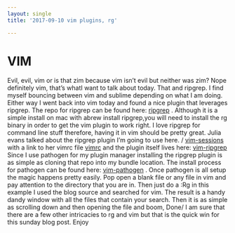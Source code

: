```yaml
---
layout: single
title: '2017-09-10 vim plugins, rg'

---
```



# VIM
Evil, evil, vim or is that zim because vim isn’t evil but neither was zim? Nope definitely vim, that’s whatI want to talk about today. That and ripgrep.
I find myself bouncing between vim and sublime depending on what I am doing. Either way I went back into vim today and found a nice plugin that leverages ripgrep. The repo for ripgrep can be found here:  [ripgrep](https://github.com/BurntSushi/ripgrep "ripgrep")  . Although it is a simple install on mac with abrew install ripgrep,you will need to install the rg binary in order to get the vim plugin to work right. I love ripgrep for command line stuff therefore, having it in vim should be pretty great. Julia evans talked about the ripgrep plugin I’m going to use here. / [vim-sessions](https://jvns.ca/blog/2017/09/10/vim-sessions "vim-sessions")  with a link to her vimrc file  [vimrc](hhttps://github.com/jvns/vimconfig/blob/master/vimrc "vimrc") and the plugin itself lives here:  [vim-ripgrep](https://github.com/jremmen/vim-ripgrep  "vim-ripgrep") Since I use pathogen for my plugin manager installing the ripgrep plugin is as simple as cloning that repo into my bundle location. The install process for pathogen can be found here:  [vim-pathogen](https://github.com/tpope/vim-pathogen "vim-pathogen") . Once pathogen is all setup the magic happens pretty easily. Pop open a blank file or any file in vim and pay attention to the directory that you are in. 
Then just do a :Rg <searchTem> in this example I used the blog source and searched for vim.
The result is a handy dandy window with all the files that contain your search. Then it is as simple as scrolling down and then opening the file and boom, Done/ I am sure that there are a few other intricacies to rg and vim but that is the quick win for this sunday blog post. Enjoy